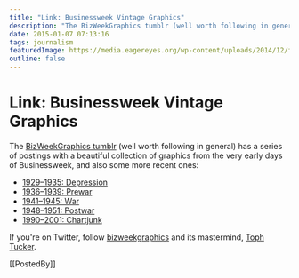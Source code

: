 ```yaml
---
title: "Link: Businessweek Vintage Graphics"
description: "The BizWeekGraphics tumblr (well worth following in general) has a series of postings with a beautiful collection of graphics from the very early days of Businessweek, and also some more recent ones."
date: 2015-01-07 07:13:16
tags: journalism
featuredImage: https://media.eagereyes.org/wp-content/uploads/2014/12/flow-of-production.jpg
outline: false
---
```


# Link: Businessweek Vintage Graphics

The <a href="http://bizweekgraphics.tumblr.com/post/105369006776/">BizWeekGraphics tumblr</a> (well worth following in general) has a series of postings with a beautiful collection of graphics from the very early days of Businessweek, and also some more recent ones:

<ul>
    <li><a href="http://bizweekgraphics.tumblr.com/post/104341001376">1929–1935: Depression</a></li>
    <li><a href="http://bizweekgraphics.tumblr.com/post/104417854076">1936–1939: Prewar</a></li>
    <li><a href="http://bizweekgraphics.tumblr.com/post/104773815726">1941–1945: War</a></li>
    <li><a href="http://bizweekgraphics.tumblr.com/post/104861508846">1948–1951: Postwar</a></li>
    <li><a href="http://bizweekgraphics.tumblr.com/post/105369006776/">1990–2001: Chartjunk</a></li>
</ul>

If you're on Twitter, follow <a href="https://twitter.com/bizweekgraphics">bizweekgraphics</a> and its mastermind, <a href="https://twitter.com/tophtucker">Toph Tucker</a>.

[[PostedBy]]

